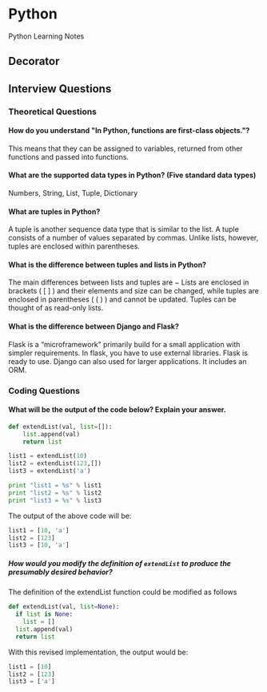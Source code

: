 # Python
Python Learning Notes

## Decorator

## Interview Questions
### Theoretical Questions
#### How do you understand "In Python, functions are first-class objects."?
This means that they can be assigned to variables, returned from other functions and passed into functions. 

#### What are the supported data types in Python? (Five standard data types)
Numbers, String, List, Tuple, Dictionary

#### What are tuples in Python?
A tuple is another sequence data type that is similar to the list. A tuple consists of a number of values separated by commas. Unlike lists, however, tuples are enclosed within parentheses.

#### What is the difference between tuples and lists in Python?
The main differences between lists and tuples are − Lists are enclosed in brackets ( [ ] ) and their elements and size can be changed, while tuples are enclosed in parentheses ( ( ) ) and cannot be updated. Tuples can be thought of as read-only lists.

#### What is the difference between Django and Flask?
Flask is a “microframework” primarily build for a small application with simpler requirements.  In flask, you have to use external libraries.  Flask is ready to use.
Django can also used for larger applications.  It includes an ORM.

### Coding Questions
#### What will be the output of the code below? Explain your answer.
```python
def extendList(val, list=[]):
    list.append(val)
    return list

list1 = extendList(10)
list2 = extendList(123,[])
list3 = extendList('a')

print "list1 = %s" % list1
print "list2 = %s" % list2
print "list3 = %s" % list3
```
The output of the above code will be:
```python
list1 = [10, 'a']
list2 = [123]
list3 = [10, 'a']
```
##### How would you modify the definition of `extendList` to produce the presumably desired behavior?
The definition of the extendList function could be modified as follows
```python
def extendList(val, list=None):
  if list is None:
    list = []
  list.append(val)
  return list
```
With this revised implementation, the output would be:
```python
list1 = [10]
list2 = [123]
list3 = ['a']
```
